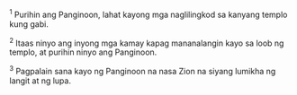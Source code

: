 <sup>1</sup>
Purihin ang Panginoon, lahat kayong mga naglilingkod sa kanyang templo kung gabi. 

<sup>2</sup>
Itaas ninyo ang inyong mga kamay kapag mananalangin kayo sa loob ng templo, at purihin ninyo ang Panginoon. 

<sup>3</sup>
Pagpalain sana kayo ng Panginoon na nasa Zion na siyang lumikha ng langit at ng lupa.
